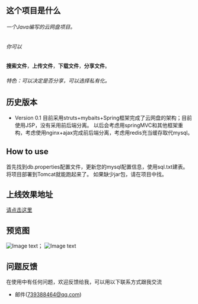 ## 这个项目是什么

###### 一个Java编写的云网盘项目。
###### 你可以
 **搜索文件**，**上传文件**，**下载文件**，**分享文件**。
     
###### 特色：可以决定是否分享，可以选择私有化。


## 历史版本

* Version 0.1
   目前采用struts+mybaits+Spring框架完成了云网盘的架构；目前使用JSP，没有采用前后端分离。
   以后会考虑用springMVC和其他框架重构，考虑使用nginx+ajax完成前后端分离，考虑用redis充当缓存取代mysql。
## How to use
   首先找到db.properties配置文件，更新您的mysql配置信息，使用sql.txt建表。
   将项目部署到Tomcat就能跑起来了。
   如果缺少jar包，请在项目中找。
## 上线效果地址
   [请点击这里](http://mykaleidoscope.xin/iCloud/index.jsp "云盘") 
## 预览图
 ![Image text](https://github.com/BlackmodeN/iCloudDisk/blob/master/WebRoot/images/index.png)；
 ![Image text](https://github.com/BlackmodeN/iCloudDisk/blob/master/WebRoot/images/userSpace.png)
 
 


## 问题反馈
在使用中有任何问题，欢迎反馈给我，可以用以下联系方式跟我交流

* 邮件(739388464@qq.com)


